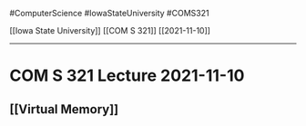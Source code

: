 #ComputerScience  #IowaStateUniversity #COMS321 


[[Iowa State University]] [[COM S 321]] [[2021-11-10]]

---

# COM S 321 Lecture 2021-11-10

## [[Virtual Memory]]